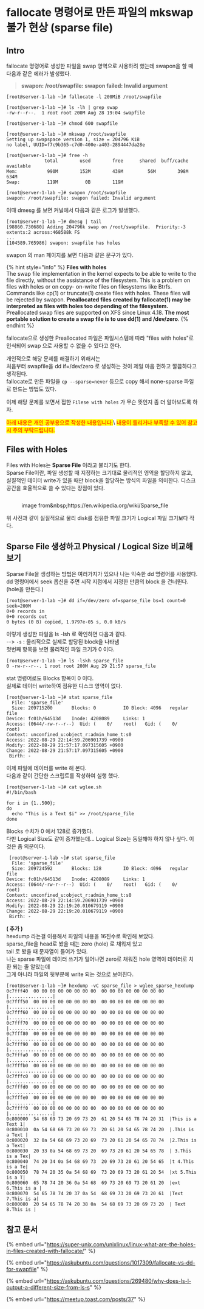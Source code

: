 # fallocate 명령어로 만든 파일의 mkswap 불가 현상 (sparse file)

## Intro

fallocate 명령어로 생성한 파일을 swap 영역으로 사용하려 했는데 swapon을 할 때 다음과 같은 에러가 발생했다.

> **swapon: /root/swapfile: swapon failed: Invalid argument**

```shell-session
[root@server-1-lab ~]# fallocate -l 200MiB /root/swapfile

[root@server-1-lab ~]# ls -lh | grep swap
-rw-r--r--.  1 root root 200M Aug 28 19:04 swapfile

[root@server-1-lab ~]# chmod 600 swapfile

[root@server-1-lab ~]# mkswap /root/swapfile
Setting up swapspace version 1, size = 204796 KiB
no label, UUID=f7c9b365-c7d0-400e-a403-2894447da28e

[root@server-1-lab ~]# free -h
              total        used        free      shared  buff/cache   available
Mem:           990M        152M        439M         56M        398M        634M
Swap:          119M          0B        119M

[root@server-1-lab ~]# swapon /root/swapfile
swapon: /root/swapfile: swapon failed: Invalid argument
```



이때 dmesg 를 보면 커널에서 다음과 같은 로그가 발생했다.&#x20;

```shell-session
[root@server-1-lab ~]# dmesg | tail
[98860.730680] Adding 204796k swap on /root/swapfile.  Priority:-3 extents:2 across:468588k FS
...
[104589.765986] swapon: swapfile has holes
```

swapon 의 man 페이지를 보면 다음과 같은 문구가 있다.

{% hint style="info" %}
**Files with holes**\
The swap file implementation in the kernel expects to be able to write to the file directly, without the assistance of the filesystem. This is a problem on files with holes or on copy- on-write files on filesystems like Btrfs. Commands like cp(1) or truncate(1) create files with holes. These files will be rejected by swapon. **Preallocated files created by fallocate(1) may be interpreted as files with holes too depending of the filesystem.** Preallocated swap files are supported on XFS since Linux 4.18. **The most portable solution to create a swap file is to use dd(1) and /dev/zero**.
{% endhint %}



fallocate으로 생성한 Preallocated 파일은 파일시스템에 따라 "files with holes"로 인식되어 swap 으로 사용할 수 없을 수 있다고 한다.

개인적으로 해당 문제를 해결하기 위해서는\
처음부터 swapfile을 dd if=/dev/zero 로 생성하는 것이 제일 마음 편하고 깔끔하다고 생각된다.\
fallocate로 만든 파일을 `cp --sparse=never` 등으로 copy 해서 none-sparse 파일로 만드는 방법도 있다.

이제 해당 문제를 보면서 접한 `Filese with holes` 가 무슨 뜻인지 좀 더 알아보도록 하자.



<mark style="color:red;">아래 내용은 개인 공부용으로 작성한 내용입니다.</mark>\ <mark style="color:red;">내용이 틀리거나 부족할 수 있어 참고시 주의 부탁드립니다.</mark>

## Files with Holes

Files with Holes는 **Sparse File** 이라고 불리기도 한다.\
Sparse File이란, 파일 생성할 때 지정하는 크기대로 물리적인 영역을 할당하지 않고, 실질적인 데이터 write가 있을 때만 block을 할당하는 방식의 파일을 의미한다. 디스크 공간을 효율적으로 쓸 수 있다는 장점이 있다.

<figure><img src="https://blog.kakaocdn.net/dn/dqd6jA/btrKTOneIog/ArRm5jSkHIdJfq3Fj6CBk1/tfile.svg" alt=""><figcaption><p>image from&#x26;nbsp;https://en.wikipedia.org/wiki/Sparse_file</p></figcaption></figure>

위 사진과 같이 실질적으로 물리 disk를 점유한 파일 크기가 Logical 파일 크기보다 작다.





## Sparse File 생성하고 Physical / Logical Size 비교해 보기

Sparse File을 생성하는 방법은 여러가지가 있으나 나는 익숙한 dd 명령어를 사용했다.\
dd 명령어에서 seek 옵션을 주면 시작 지점에서 지정한 만큼의 block 을 건너뛴다. (hole을 만든다.)

```shell-session
[root@server-1-lab ~]# dd if=/dev/zero of=sparse_file bs=1 count=0 seek=200M
0+0 records in
0+0 records out
0 bytes (0 B) copied, 1.9797e-05 s, 0.0 kB/s
```



이렇게 생성한 파일을 ls -lsh 로 확인하면 다음과 같다.\
\--> `-s` : 물리적으로 실제로 할당된 block을 나타냄\
첫번째 항목을 보면 물리적인 파일 크기가 0 이다.

```shell-session
[root@server-1-lab ~]# ls -lskh sparse_file
0 -rw-r--r--. 1 root root 200M Aug 29 21:57 sparse_file
```



stat 명령어로도 Blocks 항목이 0 이다.\
실제로 데이터 write하여 점유한 디스크 영역이 없다.

```shell-session
[root@server-1-lab ~]# stat sparse_file
  File: 'sparse_file'
  Size: 209715200       Blocks: 0          IO Block: 4096   regular file
Device: fc01h/64513d    Inode: 4208089     Links: 1
Access: (0644/-rw-r--r--)  Uid: (    0/    root)   Gid: (    0/    root)
Context: unconfined_u:object_r:admin_home_t:s0
Access: 2022-08-29 22:14:59.206901739 +0900
Modify: 2022-08-29 21:57:17.097315605 +0900
Change: 2022-08-29 21:57:17.097315605 +0900
 Birth: -
```



이제 파일에 데이터를 write 해 본다.\
다음과 같이 간단한 스크립트를 작성하여 실행 했다.

```shell-session
[root@server-1-lab ~]# cat wglee.sh
#!/bin/bash

for i in {1..500};
do
  echo "This is a Text $i" >> /root/sparse_file
done
```



Blocks 수치가 0 에서 128로 증가했다.\
다만  Logical Size도 같이 증가했는데... Logical Size는 동일해야 하지 않나 싶다. 이것은 좀 의문이다.

```shell-session
 [root@server-1-lab ~]# stat sparse_file
  File: 'sparse_file'
  Size: 209724592       Blocks: 128        IO Block: 4096   regular file
Device: fc01h/64513d    Inode: 4208089     Links: 1
Access: (0644/-rw-r--r--)  Uid: (    0/    root)   Gid: (    0/    root)
Context: unconfined_u:object_r:admin_home_t:s0
Access: 2022-08-29 22:14:59.206901739 +0900
Modify: 2022-08-29 22:19:20.010679119 +0900
Change: 2022-08-29 22:19:20.010679119 +0900
 Birth: -
```



**( 추가 )**\
hexdump 라는걸 이용해서 파일의 내용을 16진수로 확인해 보았다.\
sparse\_file을 head로 봤을 때는 zero (hole) 로 채워져 있고\
tail 로 봤을 때 문자열이 들어가 있다.\
나는 sparse 파일에 데이터 쓰기가 일어나면 zero로 채워진 hole 영역이 데이터로 치환 되는 줄 알았는데\
그게 아니라 파일의 뒷부분에 write 되는 것으로 보여진다.

```shell-session
[root@server-1-lab ~]# hexdump -vC sparse_file > wglee_sparse_hexdump
0c7fff40  00 00 00 00 00 00 00 00  00 00 00 00 00 00 00 00  |................|
0c7fff50  00 00 00 00 00 00 00 00  00 00 00 00 00 00 00 00  |................|
0c7fff60  00 00 00 00 00 00 00 00  00 00 00 00 00 00 00 00  |................|
0c7fff70  00 00 00 00 00 00 00 00  00 00 00 00 00 00 00 00  |................|
0c7fff80  00 00 00 00 00 00 00 00  00 00 00 00 00 00 00 00  |................|
0c7fff90  00 00 00 00 00 00 00 00  00 00 00 00 00 00 00 00  |................|
0c7fffa0  00 00 00 00 00 00 00 00  00 00 00 00 00 00 00 00  |................|
0c7fffb0  00 00 00 00 00 00 00 00  00 00 00 00 00 00 00 00  |................|
0c7fffc0  00 00 00 00 00 00 00 00  00 00 00 00 00 00 00 00  |................|
0c7fffd0  00 00 00 00 00 00 00 00  00 00 00 00 00 00 00 00  |................|
0c7fffe0  00 00 00 00 00 00 00 00  00 00 00 00 00 00 00 00  |................|
0c7ffff0  00 00 00 00 00 00 00 00  00 00 00 00 00 00 00 00  |................|
0c800000  54 68 69 73 20 69 73 20  61 20 54 65 78 74 20 31  |This is a Text 1|
0c800010  0a 54 68 69 73 20 69 73  20 61 20 54 65 78 74 20  |.This is a Text |
0c800020  32 0a 54 68 69 73 20 69  73 20 61 20 54 65 78 74  |2.This is a Text|
0c800030  20 33 0a 54 68 69 73 20  69 73 20 61 20 54 65 78  | 3.This is a Tex|
0c800040  74 20 34 0a 54 68 69 73  20 69 73 20 61 20 54 65  |t 4.This is a Te|
0c800050  78 74 20 35 0a 54 68 69  73 20 69 73 20 61 20 54  |xt 5.This is a T|
0c800060  65 78 74 20 36 0a 54 68  69 73 20 69 73 20 61 20  |ext 6.This is a |
0c800070  54 65 78 74 20 37 0a 54  68 69 73 20 69 73 20 61  |Text 7.This is a|
0c800080  20 54 65 78 74 20 38 0a  54 68 69 73 20 69 73 20  | Text 8.This is |
```



## 참고 문서

{% embed url="https://super-unix.com/unixlinux/linux-what-are-the-holes-in-files-created-with-fallocate/" %}

{% embed url="https://askubuntu.com/questions/1017309/fallocate-vs-dd-for-swapfile" %}

{% embed url="https://askubuntu.com/questions/269480/why-does-ls-l-output-a-different-size-from-ls-s" %}

{% embed url="https://meetup.toast.com/posts/37" %}
